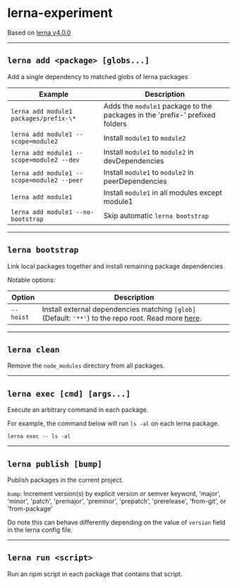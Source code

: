 # lerna-experiment

Based on [lerna v4.0.0](https://github.com/lerna/lerna/blob/6cb8ab2d4af7ce25c812e8fb05cd04650105705f/README.md)

---

## `lerna add <package> [globs...]`

Add a single dependency to matched globs of lerna packages

| Example                                    | Description                                                                  |
| ------------------------------------------ | ---------------------------------------------------------------------------- |
| `lerna add module1 packages/prefix-\* `    | Adds the `module1` package to the packages in the 'prefix-' prefixed folders |
| `lerna add module1 --scope=module2`        | Install `module1` to `module2`                                               |
| `lerna add module1 --scope=module2 --dev`  | Install `module1` to `module2` in devDependencies                            |
| `lerna add module1 --scope=module2 --peer` | Install `module1` to `module2` in peerDependencies                           |
| `lerna add module1`                        | Install `module1` in all modules except module1                              |
| `lerna add module1 --no-bootstrap`         | Skip automatic `lerna bootstrap`                                             |

---

## `lerna bootstrap`

Link local packages together and install remaining package dependencies

Notable options:

| Option    | Description                                                                                                                                                                                      |
| --------- | ------------------------------------------------------------------------------------------------------------------------------------------------------------------------------------------------ |
| `--hoist` | Install external dependencies matching `[glob]` (Default: `'**'`) to the repo root. Read more [here](https://github.com/lerna/lerna/blob/6cb8ab2d4af7ce25c812e8fb05cd04650105705f/doc/hoist.md). |

---

## `lerna clean`

Remove the `node_modules` directory from all packages.

---

## `lerna exec [cmd] [args...]`

Execute an arbitrary command in each package.

For example, the command below will run `ls -al` on each lerna package.

```shell
lerna exec -- ls -al
```

---

## `lerna publish [bump]`

Publish packages in the current project.

`bump`: Increment version(s) by explicit version _or_ semver keyword,
'major', 'minor', 'patch', 'premajor', 'preminor', 'prepatch', 'prerelease', 'from-git', or 'from-package'

Do note this can behave differently depending on the value of `version` field in the lerna config file.

---

## `lerna run <script>`

Run an npm script in each package that contains that script.
